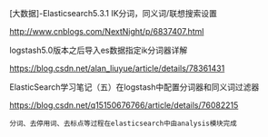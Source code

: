 [大数据]-Elasticsearch5.3.1 IK分词，同义词/联想搜索设置

http://www.cnblogs.com/NextNight/p/6837407.html

logstash5.0版本之后导入es数据指定ik分词器详解

https://blog.csdn.net/alan_liuyue/article/details/78361431

ElasticSearch学习笔记（五）在logstash中配置分词器和同义词过滤器

https://blog.csdn.net/q15150676766/article/details/76082215

`分词、去停用词、去标点等过程在elasticsearch中由analysis模块完成`
